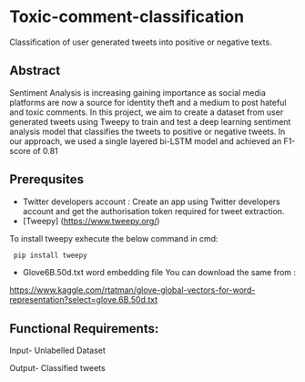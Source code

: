 # Toxic-comment-classification
Classification of user generated tweets into positive or negative texts.
## Abstract 
Sentiment Analysis is increasing gaining importance as social media platforms are now a source for identity theft and a medium to post hateful and toxic comments. In this project, we aim to create a dataset from user generated tweets using Tweepy to train and test a deep learning sentiment analysis model that classifies the tweets to positive or negative tweets. In our approach, we used a single layered bi-LSTM model and achieved an F1-score of 0.81

## Prerequsites 
- Twitter developers account : Create an app using Twitter developers account and get the authorisation token required for tweet extraction.
- [Tweepy] (https://www.tweepy.org/)

To install tweepy exhecute the below command in cmd:
```bash
 pip install tweepy
```
- Glove6B.50d.txt word embedding file 
You can download the same from :

https://www.kaggle.com/rtatman/glove-global-vectors-for-word-representation?select=glove.6B.50d.txt

## Functional Requirements:
Input- Unlabelled Dataset

Output- Classified tweets


